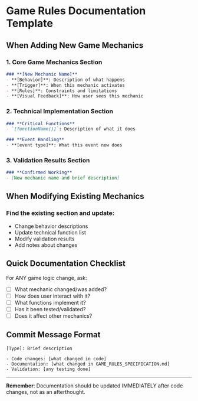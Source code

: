 # Game Rules Documentation Template

## When Adding New Game Mechanics

### 1. Core Game Mechanics Section
```markdown
### **[New Mechanic Name]**
- **[Behavior]**: Description of what happens
- **[Trigger]**: When this mechanic activates
- **[Rules]**: Constraints and limitations
- **[Visual Feedback]**: How user sees this mechanic
```

### 2. Technical Implementation Section
```markdown
### **Critical Functions**
- `[functionName()]`: Description of what it does

### **Event Handling**  
- **[event type]**: What this event now does
```

### 3. Validation Results Section
```markdown
### **Confirmed Working**
- [New mechanic name and brief description]
```

## When Modifying Existing Mechanics

### Find the existing section and update:
- Change behavior descriptions
- Update technical function list
- Modify validation results
- Add notes about changes

## Quick Documentation Checklist

For ANY game logic change, ask:
- [ ] What mechanic changed/was added?
- [ ] How does user interact with it?
- [ ] What functions implement it?
- [ ] Has it been tested/validated?
- [ ] Does it affect other mechanics?

## Commit Message Format

```
[Type]: Brief description

- Code changes: [what changed in code]
- Documentation: [what changed in GAME_RULES_SPECIFICATION.md]
- Validation: [any testing done]
```

---
**Remember**: Documentation should be updated IMMEDIATELY after code changes, not as an afterthought. 